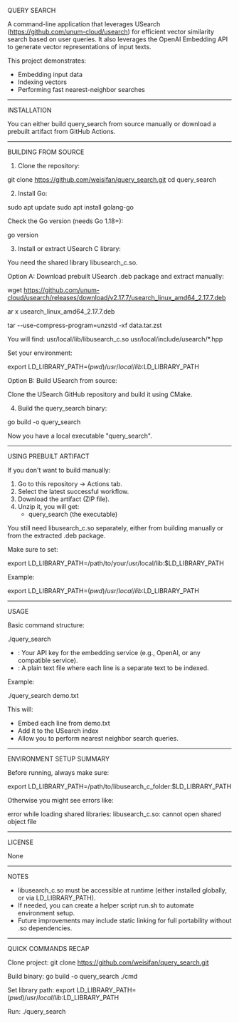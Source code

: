 QUERY SEARCH

A command-line application that leverages USearch (https://github.com/unum-cloud/usearch) for efficient vector similarity search based on user queries. It also leverages the OpenAI Embedding API to generate vector representations of input texts.

This project demonstrates:
- Embedding input data
- Indexing vectors
- Performing fast nearest-neighbor searches

------------------------------------------------------------

INSTALLATION

You can either build query_search from source manually or download a prebuilt artifact from GitHub Actions.

------------------------------------------------------------

BUILDING FROM SOURCE

1. Clone the repository:

git clone https://github.com/weisifan/query_search.git
cd query_search


2. Install Go:

sudo apt update
sudo apt install golang-go

Check the Go version (needs Go 1.18+):

go version

3. Install or extract USearch C library:

You need the shared library libusearch_c.so.

Option A: Download prebuilt USearch .deb package and extract manually:

wget https://github.com/unum-cloud/usearch/releases/download/v2.17.7/usearch_linux_amd64_2.17.7.deb

ar x usearch_linux_amd64_2.17.7.deb

tar --use-compress-program=unzstd -xf data.tar.zst

You will find:
usr/local/lib/libusearch_c.so
usr/local/include/usearch/*.hpp

Set your environment:

export LD_LIBRARY_PATH=$(pwd)/usr/local/lib:$LD_LIBRARY_PATH

Option B: Build USearch from source:

Clone the USearch GitHub repository and build it using CMake.

4. Build the query_search binary:

go build -o query_search

Now you have a local executable "query_search".

------------------------------------------------------------

USING PREBUILT ARTIFACT

If you don't want to build manually:

1. Go to this repository -> Actions tab.
2. Select the latest successful workflow.
3. Download the artifact (ZIP file).
4. Unzip it, you will get:
   - query_search (the executable)

You still need libusearch_c.so separately, either from building manually or from the extracted .deb package.

Make sure to set:

export LD_LIBRARY_PATH=/path/to/your/usr/local/lib:$LD_LIBRARY_PATH

Example:

export LD_LIBRARY_PATH=$(pwd)/usr/local/lib:$LD_LIBRARY_PATH

------------------------------------------------------------

USAGE

Basic command structure:

./query_search <api-key> <path-to-text-file>

- <api-key>: Your API key for the embedding service (e.g., OpenAI, or any compatible service).
- <path-to-text-file>: A plain text file where each line is a separate text to be indexed.

Example:

./query_search <your-openai-api-key> demo.txt

This will:
- Embed each line from demo.txt
- Add it to the USearch index
- Allow you to perform nearest neighbor search queries.

------------------------------------------------------------

ENVIRONMENT SETUP SUMMARY

Before running, always make sure:

export LD_LIBRARY_PATH=/path/to/libusearch_c_folder:$LD_LIBRARY_PATH

Otherwise you might see errors like:

error while loading shared libraries: libusearch_c.so: cannot open shared object file

------------------------------------------------------------

LICENSE

None

------------------------------------------------------------

NOTES

- libusearch_c.so must be accessible at runtime (either installed globally, or via LD_LIBRARY_PATH).
- If needed, you can create a helper script run.sh to automate environment setup.
- Future improvements may include static linking for full portability without .so dependencies.

------------------------------------------------------------

QUICK COMMANDS RECAP

Clone project:
git clone https://github.com/weisifan/query_search.git

Build binary:
go build -o query_search ./cmd

Set library path:
export LD_LIBRARY_PATH=$(pwd)/usr/local/lib:$LD_LIBRARY_PATH

Run:
./query_search <api-key> <text-file>
